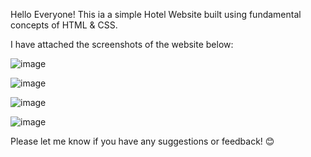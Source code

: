 Hello Everyone!
This ia a simple Hotel Website built using fundamental concepts of HTML & CSS.

I have attached the screenshots of the website below:


![image](https://github.com/shecoderfinally/Web-Projects/assets/53052899/b2718293-0838-46d6-bd6a-2093e7eddb43)

![image](https://github.com/shecoderfinally/Web-Projects/assets/53052899/835ebce4-df39-46bb-af0c-5ed5c61cced1)

![image](https://github.com/shecoderfinally/Web-Projects/assets/53052899/aa990621-d77f-43b1-b0b5-f3786add3e1b)

![image](https://github.com/shecoderfinally/Web-Projects/assets/53052899/9cc3f39a-1250-42ff-82a1-e463b0db52c1)


Please let me know if you have any suggestions or feedback! 😊
